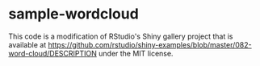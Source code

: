 sample-wordcloud
================
This code is a modification of RStudio's Shiny gallery project that is available at https://github.com/rstudio/shiny-examples/blob/master/082-word-cloud/DESCRIPTION
under the MIT license.
